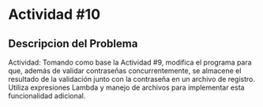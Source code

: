# Actividad #10

## Descripcion del Problema
Actividad: Tomando como base la Actividad #9, modifica el programa para que, además de validar contraseñas concurrentemente, se almacene el resultado de la validación junto con la contraseña en un archivo de registro. Utiliza expresiones Lambda y manejo de archivos para implementar esta funcionalidad adicional.